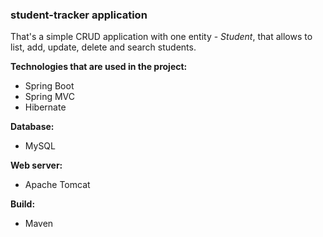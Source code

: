 ### student-tracker application

That's a simple CRUD application with one entity - *Student*, that allows to list, add, update, delete and search students.

**Technologies that are used in the project:**
* Spring Boot
* Spring MVC
* Hibernate

**Database:**
* MySQL

**Web server:**
* Apache Tomcat

**Build:**
* Maven
